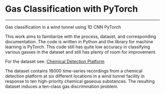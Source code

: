 # Gas Classification with PyTorch
***

Gas classification in a wind tunnel using 1D CNN PyTorch

This work aims to familiarize with the process, dataset, and corresponding documentation.
The code is written in Python and the library for machine learning is PyTorch.
This code still has quite low accuracy in classifying various gasses in the dataset and still has plenty of room for improvement.

For the dataset see: [Chemical Detection Platform](https://github.com/makinarocks/awesome-industrial-machine-datasets/tree/master/data-explanation/Chemical%20Detection%20Platform)

The dataset contains 18000 time-series recordings from a chemical detection platform at six different locations in a wind tunnel facility in response to ten high-priority chemical gaseous substances.
The resulting dataset induces a ten-class gas discrimination problem.
